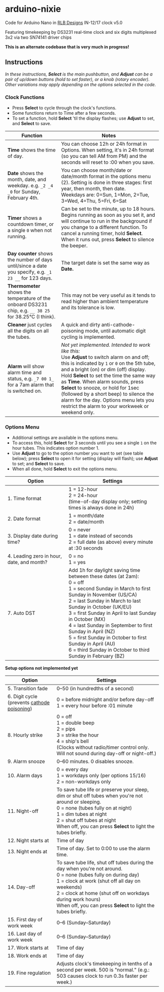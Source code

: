 # arduino-nixie
Code for Arduino Nano in [RLB Designs](http://rlb-designs.com/) IN-12/17 clock v5.0

Featuring timekeeping by DS3231 real-time clock and six digits multiplexed 3x2 via two SN74141 driver chips

**This is an alternate codebase that is very much in progress!**

## Instructions

_In these instructions, **Select** is the main pushbutton, and **Adjust** can be a pair of up/down buttons (hold to set faster), or a knob (rotary encoder). Other variations may apply depending on the options selected in the code._

### Clock Functions

* Press **Select** to cycle through the clock's functions.
* Some functions return to Time after a few seconds.
* To set a function, hold **Select** 'til the display flashes; use **Adjust** to set, and **Select** to save.

| Function | Notes |
| --- | --- |
| **Time** shows the time of day. | You can choose 12h or 24h format in Options. When setting, it's in 24h format (so you can tell AM from PM) and the seconds will reset to :00 when you save. |
| **Date** shows the month, date, and weekday. e.g. `_2 _4 _0` for Sunday, February 4th. | You can choose month/date or date/month format in the options menu (2). Setting is done in three stages: first year, then month, then date.<br/>Weekdays are: 0=Sun, 1=Mon, 2=Tue, 3=Wed, 4=Thu, 5=Fri, 6=Sat |
| **Timer** shows a countdown timer, or a single `0` when not running. | Can be set to the minute, up to 18 hours. Begins running as soon as you set it, and will continue to run in the background if you change to a different function. To cancel a running timer, hold **Select**. When it runs out, press **Select** to silence the beeper. |
| **Day counter** shows the number of days until/since a date you specify, e.g. `_1 23 __` for 123 days. | The target date is set the same way as **Date.** |
| **Thermometer** shows the temperature of the onboard DS3231 chip, e.g. `__ 38 25` for 38.25°C (I think). | This may not be very useful as it tends to read higher than ambient temperature and its tolerance is low. |
| **Cleaner** just cycles all the digits on all the tubes. | A quick and dirty anti-cathode-poisoning mode, until automatic digit cycling is implemented. |
| **Alarm** will show alarm time and status, e.g. `_7 00 1_` for a 7am alarm that is switched on. | _Not yet implemented. Intended to work like this:_<br/>Use **Adjust** to switch alarm on and off; this is indicated by `1` or `0` on the 5th tube, and a bright (on) or dim (off) display. Hold **Select** to set the time the same way as **Time**. When alarm sounds, press **Select** to snooze, or hold for 1sec (followed by a short beep) to silence the alarm for the day. Options menu lets you restrict the alarm to your workweek or weekend only. |

### Options Menu

* Additional settings are available in the options menu.
* To access this, hold **Select** for 3 seconds until you see a single `1` on the hour tubes. This indicates option number 1.
* Use **Adjust** to go to the option number you want to set (see table below); press **Select** to open it for setting (display will flash); use **Adjust** to set; and **Select** to save.
* When all done, hold **Select** to exit the options menu.

| Option | Settings |
| --- | --- |
| 1. Time format | 1 = 12-hour<br/>2 = 24-hour<br/>(time-of-day display only; setting times is always done in 24h) |
| 2. Date format | 1 = month/date<br/>2 = date/month |
| 3. Display date during time? | 0 = never<br/>1 = date instead of seconds<br/>2 = full date (as above) every minute at :30 seconds |
| 4. Leading zero in hour, date, and month? | 0 = no<br/>1 = yes |
| 7. Auto DST | Add 1h for daylight saving time between these dates (at 2am):<br/>0 = off<br/>1 = second Sunday in March to first Sunday in November (US/CA)<br/>2 = last Sunday in March to last Sunday in October (UK/EU)<br/>3 = first Sunday in April to last Sunday in October (MX)<br/>4 = last Sunday in September to first Sunday in April (NZ)<br/>5 = first Sunday in October to first Sunday in April (AU)<br/>6 = third Sunday in October to third Sunday in February (BZ) |

**Setup options not implemented yet**

| Option | Settings |
| --- | --- |
| 5. Transition fade | 0–50 (in hundredths of a second) |
| 6. Digit cycle (prevents [cathode poisoning](http://www.tube-tester.com/sites/nixie/different/cathode%20poisoning/cathode-poisoning.htm)) | 0 = before midnight and/or before day-off<br/>1 = every hour before :01 minute |
| 8. Hourly strike | 0 = off<br/>1 = double beep<br/>2 = pips<br/>3 = strike the hour<br/>4 = ship's bell<br/>(Clocks without radio/timer control only. Will not sound during day-off or night-off.) |
| 9. Alarm snooze | 0–60 minutes. 0 disables snooze. |
| 10. Alarm days | 0 = every day<br/>1 = workdays only (per options 15/16)<br/>2 = non-workdays only |
| 11. Night-off | To save tube life or preserve your sleep, dim or shut off tubes when you're not around or sleeping.<br/>0 = none (tubes fully on at night)<br/>1 = dim tubes at night<br/>2 = shut off tubes at night<br/>When off, you can press **Select** to light the tubes briefly. |
| 12. Night starts at | Time of day |
| 13. Night ends at | Time of day. Set to 0:00 to use the alarm time. |
| 14. Day-off | To save tube life, shut off tubes during the day when you're not around.<br/>0 = none (tubes fully on during day)<br/>1 = clock at work (shut off all day on weekends)<br/>2 = clock at home (shut off on workdays during work hours)<br/>When off, you can press **Select** to light the tubes briefly. |
| 15. First day of work week | 0–6 (Sunday–Saturday) |
| 16. Last day of work week | 0–6 (Sunday–Saturday) |
| 17. Work starts at | Time of day |
| 18. Work ends at | Time of day |
| 19. Fine regulation | Adjusts clock's timekeeping in tenths of a second per week. 500 is "normal." (e.g.: 503 causes clock to run 0.3s faster per week.) |